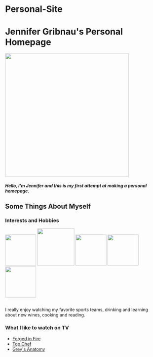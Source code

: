 # Personal-Site
<html> 
  <head> <h1>  
    Jennifer Gribnau's Personal Homepage 
    </h1>  </head>     
  <img src="https://scontent-iad3-1.xx.fbcdn.net/v/t1.0-9/11102866_10153233350560948_1401169121153207298_n.jpg?_nc_cat=100&_nc_ht=scontent-iad3-1.xx&oh=fa02d0a1776bf8cde22ac9803745b2c2&oe=5CF729EB" height="400" width="400">
  </img>
  <h5>  <p> Hello, I'm Jennifer and this is my first attempt at making a personal homepage. </p>
  </h5>
<body>
  <h2>
    Some Things About Myself  </h2>
  
  <h3> Interests and Hobbies  </h3>
<div class="row">
<img src="http://toreronetwork.sandiego.edu/s/1374/images/gid2/editor/regional/regional_events/sanfrancisco/sf_giants.jpg" height="100" width="100">
  </img>
  <img src="https://cdn7.bigcommerce.com/s-a4w28t94lu/images/stencil/500x659/products/78310/85224/13261-nfl-san-francisco-49ers-foil-balloon2__02099.1492707747.jpg?c=2" height="120" width="120"> </img>
  <img src="http://www.gusclemensonwine.com/wp-content/uploads/2018/12/La-Jota-Merlot-Howell-Mountain-Napa-Valley-2015.jpg" height="100" width="100"> </img>
  <img src="https://usateatsiptrip.files.wordpress.com/2018/03/gettyimages-887636042.jpg?w=1000&h=600&crop=1" height="100" width="100"> </img>
  <img src="https://api.gretchenrubin.com/wp-content/uploads/2016/02/books-open-on-table.jpg" height="100" width="100"> </img>
  </div>
  <br> <p>
  I really enjoy watching my favorite sports teams, drinking and learning about new wines, cooking and reading.

<h3> What I like to watch on TV </h3>
<ul>
  <li>  <a href="https://www.youtube.com/watch?v=PB-IdRkquxs" target="_blank">Forged in Fire</a></li>
  <li>  <a href="http://www.bravotv.com/top-chef" target="_blank">Top Chef</a></li>
  <li> <a href="https://abc.go.com/shows/greys-anatomy" target="_blank">Grey's Anatomy</a></li>
